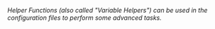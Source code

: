 *Helper Functions (also called "Variable Helpers")
can be used in the configuration files to perform some advanced tasks.*
